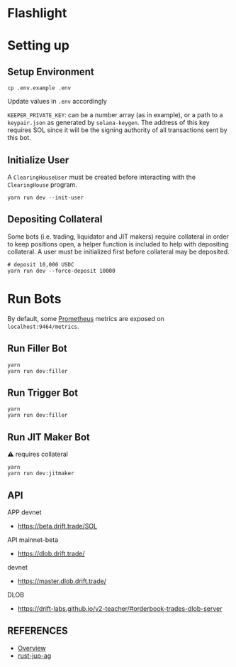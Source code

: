 # Flashlight

# Setting up
## Setup Environment
```shell
cp .env.example .env
```

Update values in `.env` accordingly

`KEEPER_PRIVATE_KEY`: can be a number array (as in example), or a path to a `keypair.json` as generated by `solana-keygen`. The address of this key requires SOL since it will be the signing authority of all transactions sent by this bot.

## Initialize User

A `ClearingHouseUser` must be created before interacting with the `ClearingHouse` program.

```shell
yarn run dev --init-user
```

## Depositing Collateral

Some bots (i.e. trading, liquidator and JIT makers) require collateral in order to keep positions open, a helper function is included to help with depositing collateral.
A user must be initialized first before collateral may be deposited.

```shell
# deposit 10,000 USDC
yarn run dev --force-deposit 10000
```

# Run Bots

By default, some [Prometheus](https://prometheus.io/) metrics are exposed on `localhost:9464/metrics`.

## Run Filler Bot
```shell
yarn
yarn run dev:filler
```

## Run Trigger Bot
```shell
yarn
yarn run dev:filler
```

## Run JIT Maker Bot

⚠ requires collateral

```shell
yarn
yarn run dev:jitmaker
```

## API

APP
devnet
- https://beta.drift.trade/SOL


API
mainnet-beta
- https://dlob.drift.trade/

devnet
- https://master.dlob.drift.trade/ 

DLOB
- https://drift-labs.github.io/v2-teacher/#orderbook-trades-dlob-server



## REFERENCES
- [Overview](https://exercism.org/tracks/rust)
- [rust-jup-ag](https://github.com/mvines/rust-jup-ag)

